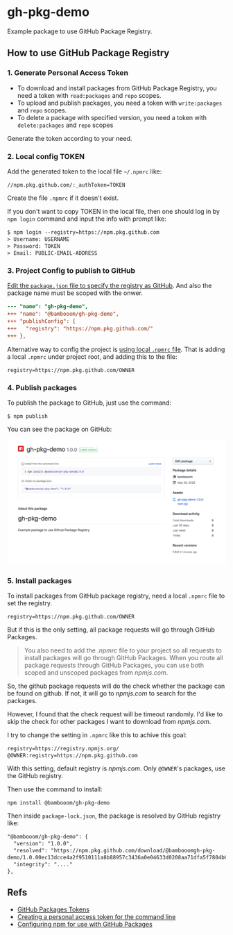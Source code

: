 # gh-pkg-demo

Example package to use GitHub Package Registry.

## How to use GitHub Package Registry

### 1. Generate Personal Access Token

- To download and install packages from GitHub Package Registry, you need a token with `read:packages` and `repo` scopes.
- To upload and publish packages, you need a token with `write:packages` and `repo` scopes.
- To delete a package with specified version, you need a token with `delete:packages` and `repo` scopes

Generate the token according to your need.

### 2. Local config TOKEN

Add the generated token to the local file `~/.npmrc` like:

```
//npm.pkg.github.com/:_authToken=TOKEN
```

Create the file `.npmrc` if it doesn't exist.

If you don't want to copy TOKEN in the local file, then one should log in by `npm login` command and input the info with prompt like:

```
$ npm login --registry=https://npm.pkg.github.com
> Username: USERNAME
> Password: TOKEN
> Email: PUBLIC-EMAIL-ADDRESS
```

### 3. Project Config to publish to GitHub

[Edit the `package.json` file to specify the registry as GitHub](https://help.github.com/en/packages/using-github-packages-with-your-projects-ecosystem/configuring-npm-for-use-with-github-packages#publishing-a-package-using-publishconfig-in-the-packagejson-file).
And also the package name must be scoped with the onwer.

```diff
--- "name": "gh-pkg-demo",
+++ "name": "@bambooom/gh-pkg-demo",
+++ "publishConfig": {
+++   "registry": "https://npm.pkg.github.com/"
+++ },
```

Alternative way to config the project is [using local `.npmrc` file](https://help.github.com/en/packages/using-github-packages-with-your-projects-ecosystem/configuring-npm-for-use-with-github-packages#publishing-a-package-using-a-local-npmrc-file).
That is adding a local `.npmrc` under project root, and adding this to the file:

```
registry=https://npm.pkg.github.com/OWNER
```

### 4. Publish packages
To publish the package to GitHub, just use the command:

```
$ npm publish
```

You can see the package on GitHub:

![](./gh-pkg.png)

### 5. Install packages

To install packages from GitHub package registry, need a local `.npmrc` file to set the registry.

```
registry=https://npm.pkg.github.com/OWNER
```

But if this is the only setting, all package requests will go through GitHub Packages.

> You also need to add the *.npmrc* file to your project so all requests to install packages will go through GitHub Packages. When you route all package requests through GitHub Packages, you can use both scoped and unscoped packages from *npmjs.com*.

So, the github package requests will do the check whether the package can be found on
github. If not, it will go to *npmjs.com* to search for the packages.

However, I found that the check request will be timeout randomly.
I'd like to skip the check for other packages I want to download from *npmjs.com*.

I try to change the setting in `.npmrc` like this to achive this goal:

```
registry=https://registry.npmjs.org/
@OWNER:registry=https://npm.pkg.github.com
```

With this setting, default registry is *npmjs.com*. Only `@OWNER`'s packages, use the GitHub registry.

Then use the command to install:

```
npm install @bambooom/gh-pkg-demo
```

Then inside `package-lock.json`, the package is resolved by GitHub registry like:

```
"@bambooom/gh-pkg-demo": {
  "version": "1.0.0",
  "resolved": "https://npm.pkg.github.com/download/@bambooomgh-pkg-demo/1.0.00ec13dcce4a2f9510111a8b88957c3436a0e04633d0208aa71dfa5f7804b67ff",
  "integrity": "...."
},
```

## Refs
- [GitHub Packages Tokens](https://help.github.com/en/packages/publishing-and-managing-packages/about-github-packages#about-tokens)
- [Creating a personal access token for the command line](https://help.github.com/en/github/authenticating-to-github/creating-a-personal-access-token-for-the-command-line)
- [Configuring npm for use with GitHub Packages](https://help.github.com/en/packages/using-github-packages-with-your-projects-ecosystem/configuring-npm-for-use-with-github-packages)
